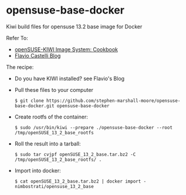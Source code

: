 opensuse-base-docker
====================

Kiwi build files for opensuse 13.2 base image for Docker

Refer To:

  - [openSUSE-KIWI Image System: Cookbook](http://doc.opensuse.org/projects/kiwi/doc/#chap.lxc)
  - [Flavio Castelli Blog](http://flavio.castelli.name/2013/04/12/docker-and-opensuse)


The recipe:

  - Do you have KIWI installed? see Flavio's Blog

  - Pull these files to your computer

		$ git clone https://github.com/stephen-marshall-moore/opensuse-base-docker.git opensuse-base-docker

  - Create rootfs of the container:

		$ sudo /usr/bin/kiwi --prepare ./opensuse-base-docker --root /tmp/openSUSE_13_2_base_rootfs

  - Roll the result into a tarball:

		$ sudo tar cvjpf openSUSE_13_2_base.tar.bz2 -C /tmp/openSUSE_13_2_base_rootfs/ .

  - Import into docker:

		$ cat openSUSE_13_2_base.tar.bz2 | docker import - nimbostrati/opensuse_13_2_base

